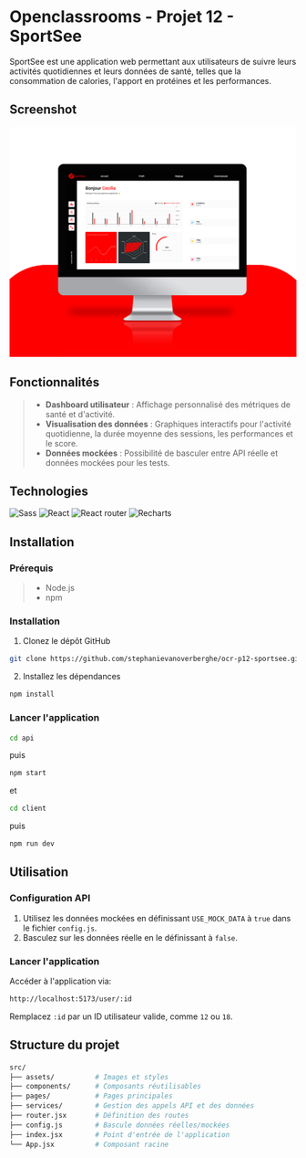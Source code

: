 # Openclassrooms - **Projet 12** - SportSee

SportSee est une application web permettant aux utilisateurs de suivre leurs activités quotidiennes et leurs données de santé, telles que la consommation de calories, l'apport en protéines et les performances.

## Screenshot

![](./public/screenshot.png)

## Fonctionnalités

> - **Dashboard utilisateur** : Affichage personnalisé des métriques de santé et d'activité.
> - **Visualisation des données** : Graphiques interactifs pour l'activité quotidienne, la durée moyenne des sessions, les performances et le score.
> - **Données mockées** : Possibilité de basculer entre API réelle et données mockées pour les tests.

## Technologies

![Sass](https://img.shields.io/badge/Sass-CC6699?style=for-the-badge&logo=sass&logoColor=white)
![React](https://img.shields.io/badge/React-58C4DC?style=for-the-badge&logo=react&logoColor=white)
![React router](https://img.shields.io/badge/React-router-F44250?style=for-the-badge&logo=react-router&logoColor=white)
![Recharts](https://img.shields.io/badge/Recharts-22B5BF?style=for-the-badge&logo=recharts&logoColor=white)

## Installation

### Prérequis

> - Node.js
> - npm

### Installation

1. Clonez le dépôt GitHub

```sh
git clone https://github.com/stephanievanoverberghe/ocr-p12-sportsee.git
```

2. Installez les dépendances

```sh
npm install
```

### Lancer l'application

```sh
cd api
```

puis

```sh
npm start
```

et

```sh
cd client
```

puis

```sh
npm run dev
```

## Utilisation

### Configuration API

1. Utilisez les données mockées en définissant `USE_MOCK_DATA` à `true` dans le fichier `config.js`.
2. Basculez sur les données réelle en le définissant à `false`.

### Lancer l'application

Accéder à l'application via:

```sh
http://localhost:5173/user/:id
```

Remplacez `:id` par un ID utilisateur valide, comme `12` ou `18`.

## Structure du projet

```sh
src/
├── assets/          # Images et styles
├── components/      # Composants réutilisables
├── pages/           # Pages principales
├── services/        # Gestion des appels API et des données
├── router.jsx       # Définition des routes
├── config.js        # Bascule données réelles/mockées
├── index.jsx        # Point d'entrée de l'application
└── App.jsx          # Composant racine
```
